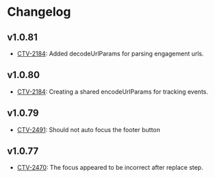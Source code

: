 # Changelog

## v1.0.81

* [CTV-2184](https://truextech.atlassian.net/browse/CTV-2184): Added decodeUrlParams for parsing engagement urls.

## v1.0.80

* [CTV-2184](https://truextech.atlassian.net/browse/CTV-2184): Creating a shared encodeUrlParams for tracking events.

## v1.0.79

* [CTV-2491](https://truextech.atlassian.net/browse/CTV-2491): Should not auto focus the footer button

## v1.0.77

* [CTV-2470](https://truextech.atlassian.net/browse/CTV-2470): The focus appeared to be incorrect after replace step.
